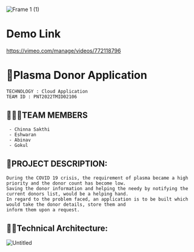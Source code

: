 
![Frame 1 (1)](https://user-images.githubusercontent.com/75113031/192328564-e918f14f-8d83-4bae-b645-823e8f94489b.png)

# Demo Link

https://vimeo.com/manage/videos/772118796

# 🏥Plasma Donor Application
```text
TECHNOLOGY : Cloud Application 
TEAM ID : PNT2022TMID02106
```
## 👨‍👩‍👦TEAM MEMBERS
```text
 - Chinna Sakthi 
 - Eshwaran
 - Abinav  
 - Gokul 
```
## 📒PROJECT DESCRIPTION:
```text
During the COVID 19 crisis, the requirement of plasma became a high priority and the donor count has become low. 
Saving the donor information and helping the needy by notifying the current donors list, would be a helping hand.
In regard to the problem faced, an application is to be built which would take the donor details, store them and 
inform them upon a request.
```


## 👨‍💻Technical Architecture:

![Untitled](https://user-images.githubusercontent.com/75113031/192327272-f8ea6c25-8672-43ef-88fc-144d63fc8ff5.png)




